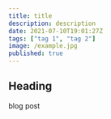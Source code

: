 ```yaml
---
title: title
description: description
date: 2021-07-10T19:01:27Z
tags: ["tag 1", "tag 2"]
image: /example.jpg
published: true
---
```



## Heading

blog post
